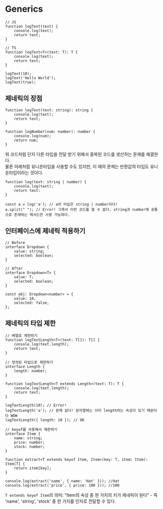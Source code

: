# Generics
```
// JS
function logText(text) {
    console.log(text);
    return text;
}

// TS
function logText<T>(text: T): T {
    console.log(text);
    return text;
}

logText(10);
logText('Hello World');
logText(true);
```

## 제네릭의 장점
```
function logText(text: string): string {
    console.log(text);
    return text;
}

function logNumber(num: number): number {
    console.log(num);
    return num;
}
```
위 코드처럼 단지 다른 타입을 전달 받기 위해서 중복된 코드를 생산하는 문제를 해결한다.  
물론 아래처럼 유니온타입을 사용할 수도 있지만, 이 때의 문제는 반환값의 타입도 유니온타입이라는 것이다.
```
function log(text: string | number) {
    console.log(text);
    return text:
}

const a = log('a'); // a의 타입은 string | number이다!
a.split(" "); // Error! 그래서 이런 코드를 쓸 수 없다, string과 number에 공통으로 존재하는 메서드만 사용 가능하다.
```

## 인터페이스에 제네릭 적용하기
```
// Before
interface Dropdown {
    value: string;
    selected: boolean;
}

// After
interface Dropdown<T> {
    value: T;
    selected: boolean;
}

const obj: Dropdown<number> = {
    value: 10,
    selected: false,
};
```

## 제네릭의 타입 제한
```
// 배열로 제한하기
function logTextLength<T>(text: T[]): T[] {
    console.log(text.length);
    return text;
}
```
```
// 정의된 타입으로 제한하기
interface Length {
    length: number;
}

function logTextLength<T extends Length>(text: T): T {
    console.log(text.length);
    return text;
}

logTextLength(10); // Error!
logTextLength('a'); // 문제 없다! 문자열에는 이미 length라는 속성이 있기 때문이다 WOW
logTextLength({ length: 10 }); // OK
```
```
// keyof를 사용해서 제한하기
interface Item {
    name: string;
    price: number;
    stock: number;
}

function extract<T extends keyof Item, Item>(key: T, item: Item): Item[T] {
    return item[key];
}

console.log(extract('name', { name: 'Hat' })); //Hat
console.log(extract('price', { price: 100 })); //100
```
`T extends keyof Item`의 의미: "Item의 속성 중 한 가지의 키가 제네릭이 된다" - 즉 'name', 'string', 'stock' 중 한 가지를 인자로 전달할 수 있다.
